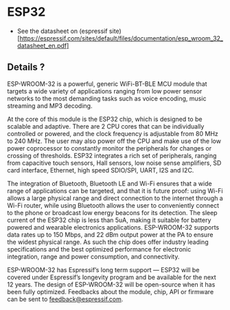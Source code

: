 # ESP32

* See the datasheet on (espressif site)[https://espressif.com/sites/default/files/documentation/esp_wroom_32_datasheet_en.pdf]


## Details ?

ESP-WROOM-32 is a powerful, generic WiFi-BT-BLE MCU module that targets a wide variety of applications
ranging from low power sensor networks to the most demanding tasks such as voice encoding, music streaming
and MP3 decoding.

At the core of this module is the ESP32 chip, which is designed to be scalable and adaptive. There are 2 CPU cores
that can be individually controlled or powered, and the clock frequency is adjustable from 80 MHz to 240 MHz. The
user may also power off the CPU and make use of the low power coprocessor to constantly monitor the peripherals
for changes or crossing of thresholds. ESP32 integrates a rich set of peripherals, ranging from capacitive touch
sensors, Hall sensors, low noise sense amplifiers, SD card interface, Ethernet, high speed SDIO/SPI, UART, I2S
and I2C.

The integration of Bluetooth, Bluetooth LE and Wi-Fi ensures that a wide range of applications can be targeted,
and that it is future proof: using Wi-Fi allows a large physical range and direct connection to the internet through a
Wi-Fi router, while using Bluetooth allows the user to conveniently connect to the phone or broadcast low energy
beacons for its detection. The sleep current of the ESP32 chip is less than 5uA, making it suitable for battery
powered and wearable electronics applications. ESP-WROOM-32 supports data rates up to 150 Mbps, and 22
dBm output power at the PA to ensure the widest physical range. As such the chip does offer industry leading
specifications and the best optimized performance for electronic integration, range and power consumption, and
connectivity.

ESP-WROOM-32 has Espressif’s long term support — ESP32 will be covered under Espressif’s longevity program
and be available for the next 12 years. The design of ESP-WROOM-32 will be open-source when it has been fully
optimized. Feedbacks about the module, chip, API or firmware can be sent to feedback@espressif.com.
